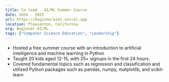 ```yaml
---
title: Co-lead - AI/ML Summer Course
date: 2024 - 2025
url: https://beginneraiml.vercel.app
location: Pleasanton, California
org: Beginner AI/ML
tags: ["Computer Science Education", "Leadership"]
---
```


- Hosted a free summer course with an introduction to artificial intelligence and machine learning in Python
- Taught 20 kids aged 12-15, with 25+ signups in the first 24 hours.
- Covered fundamental topics such as regression and classification and utilized Python packages such as pandas, numpy, matplotlib, and scikit-learn
